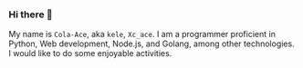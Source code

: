 ### Hi there 👋

My name is `Cola-Ace`, aka `kele`, `Xc_ace`. I am a programmer proficient in Python, Web development, Node.js, and Golang, among other technologies. I would like to do some enjoyable activities.

<!--
**Cola-Ace/Cola-Ace** is a ✨ _special_ ✨ repository because its `README.md` (this file) appears on your GitHub profile.

Here are some ideas to get you started:

- 🔭 I’m currently working on ...
- 🌱 I’m currently learning ...
- 👯 I’m looking to collaborate on ...
- 🤔 I’m looking for help with ...
- 💬 Ask me about ...
- 📫 How to reach me: ...
- 😄 Pronouns: ...
- ⚡ Fun fact: ...
-->
